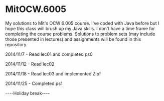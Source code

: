 MitOCW.6005
===========

My solutions to Mit's OCW 6.005 course. I've coded with Java before but I hope this class will brush up my Java skills. I don't have a time frame for completing the course problems. Solutions to problem sets (may include those presented in lectures) and assignments will be found in this repository.

2014/11/7 - Read lec01 and completed ps0

2014/11/12 - Read lec02

2014/11/18 - Read lec03 and implemented Zipf

2014/11/25 - Completed ps1

----Holiday break----

